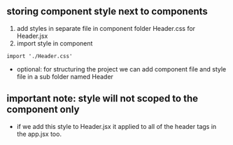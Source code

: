 ## storing component style next to components

1. add styles in separate file in component folder Header.css for Header.jsx
2. import style in component
```JS
import './Header.css'
```
* optional: for structuring the project we can add component file and style file in a sub folder named Header

## important note: style will not scoped to the component only 
* if we add this style to Header.jsx it applied to all of the header tags in the app.jsx too.